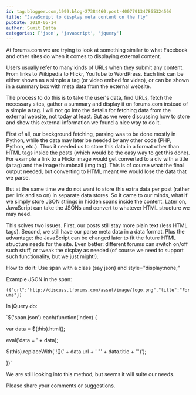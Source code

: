 ```yaml
---
id: tag:blogger.com,1999:blog-27384460.post-4007791347865324566
title: "JavaScript to display meta content on the fly"
pubDate: 2010-05-14
author: Sumit Datta
categories: ['json', 'javascript', 'jquery']
---
```


At forums.com we are trying to look at something similar to what Facebook and other sites do when it comes to displaying external content.  

Users usually refer to many kinds of URLs when they submit any content. From links to Wikipedia to Flickr, YouTube to WordPress. Each link can be either shown as a simple a tag (or video embed for video), or can be shown in a summary box with meta data from the external website.  

The process to do this is to take the user's data, find URLs, fetch the necessary sites, gather a summary and display it on forums.com instead of a simple a tag. I will not go into the details for fetching data from the external website, not today at least. But as we were discussing how to store and show this external information we found a nice way to do it.  

First of all, our background fetching, parsing was to be done mostly in Python, while the data may later be needed by any other code (PHP, Python, etc.). Thus it needed us to store this data in a format other than HTML tags inside the posts (which would be the easy way to get this done). For example a link to a Flickr image would get converted to a div with a title (a tag) and the image thumbnail (img tag). This is of course what the final output needed, but converting to HTML meant we would lose the data that we parse.  

But at the same time we do not want to store this extra data per post (rather per link and so on) in separate data stores. So it came to our minds, what if we simply store JSON strings in hidden spans inside the content. Later on, JavaScript can take the JSONs and convert to whatever HTML structure we may need.  

This solves two issues. First, our posts still stay more plain text (less HTML tags). Second, we still have our parse meta data in a data format. Plus the advantage: the JavaScript can be changed later to fit the future HTML structure needs for the site. Even better: different forums can switch on/off such stuff, or tweak the display as needed (of course we need to support such functionality, but we just might!).  

How to do it: Use span with a class (say json) and style="display:none;"  

Example JSON in the span:  

 `({"url":"http://discuss.lforums.com/asset/image/logo.png","title":"Forums"})`  

In jQuery do:  

`$('span.json').each(function(index) {  

 var data = $(this).html();  

 eval('data = ' + data);  

 $(this).replaceWith('![](' + data.url + ' "' + data.title + '")');  

})`  

We are still looking into this method, but seems it will suite our needs.

Please share your comments or suggestions.